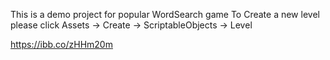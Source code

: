 This is a demo project for popular WordSearch game
To Create a new level please click Assets -> Create -> ScriptableObjects -> Level

https://ibb.co/zHHm20m
